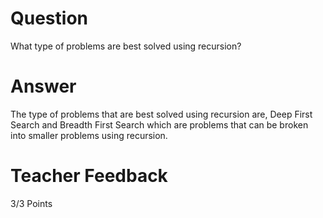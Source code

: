 # Question

What type of problems are best solved using recursion?

# Answer
<!-- small correction: DFS(Depth First Search) -->
The type of problems that are best solved using recursion are, Deep First Search and Breadth First Search which are problems that can be broken into smaller problems using recursion.

# Teacher Feedback

3/3 Points